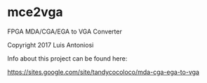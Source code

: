 # mce2vga

FPGA MDA/CGA/EGA to VGA Converter

Copyright 2017 Luis Antoniosi

Info about this project can be found here:

https://sites.google.com/site/tandycocoloco/mda-cga-ega-to-vga

